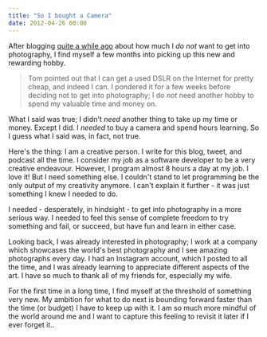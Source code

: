 ```yaml
---
title: "So I bought a Camera"
date: 2012-04-26 00:00
---
```


<import><p>After blogging <a href="http://ashfurrow.com/2012/02/effort-to-improved-skill-ratio-and-expertise/">quite a while ago</a> about how much I <em>do not</em> want to get into photography, I find myself a few months into picking up this new and rewarding hobby. <!--more--></p>
<blockquote>
<p>Tom pointed out that I can get a used DSLR on the Internet for pretty cheap, and indeed I can. I pondered it for a few weeks before deciding not to get into photography; I do <em>not</em> need another hobby to spend my valuable time and money on.</p>
</blockquote>
<p>What I said was true; I didn't <em>need</em> another thing to take up my time or money. Except I did. I <em>needed</em> to buy a camera and spend hours learning. So I guess what I said was, in fact, not true.</p>
<p>Here's the thing: I am a creative person. I write for this blog, tweet, and podcast all the time. I consider my job as a software developer to be a very creative endeavour. However, I program almost 8 hours a day at my job. I love it! But I need something else. I couldn't stand to let programming be the only output of my creativity anymore. I can't explain it further - it was just something I knew I needed to do.</p>
<p>I needed - desperately, in hindsight - to get into photography in a more serious way. I needed to feel this sense of complete freedom to try something and fail, or succeed, but have fun and learn in either case.</p>
<p>Looking back, I was already interested in photography; I work at a company which showcases the world's best photography and I see amazing photographs every day. I had an Instagram account, which I posted to all the time, and I was already learning to appreciate different aspects of the art. I have so much to thank all of my friends for, especially my wife.</p>
<p>For the first time in a long time, I find myself at the threshold of something very new. My ambition for what to do next is bounding forward faster than the time (or budget) I have to keep up with it. I am so much more mindful of the world around me and I want to capture this feeling to revisit it later if I ever forget it..</p></import>

<!-- more -->

